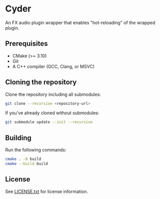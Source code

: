 # Cyder

An FX audio plugin wrapper that enables "hot-reloading" of the wrapped plugin.

## Prerequisites
- CMake (>= 3.10)
- Git
- A C++ compiler (GCC, Clang, or MSVC)

## Cloning the repository
Clone the repository including all submodules:
```bash
git clone --recursive <repository-url>
```
If you've already cloned without submodules:
```bash
git submodule update --init --recursive
```

## Building
Run the following commands:
```bash
cmake . -B build
cmake --build build
```

## License
See [LICENSE.txt](LICENSE.txt) for license information.